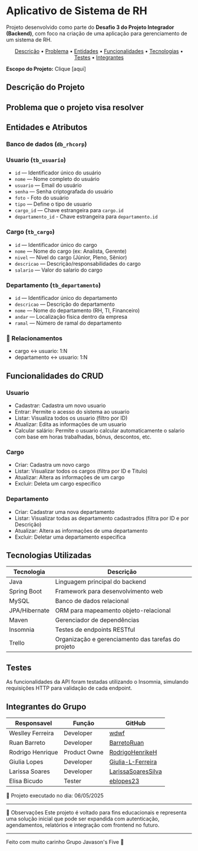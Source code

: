 # Aplicativo de Sistema de RH

Projeto desenvolvido como parte do **Desafio 3 do Projeto Integrador (Backend)**, com foco na criação de uma aplicação para gerenciamento de um sistema de RH.

<p align="center">
 <a href="#descrição-do-projeto">Descrição</a> •
 <a href="#problema-que-o-projeto-visa-resolver">Problema</a> •
 <a href="#entidades-e-atributos">Entidades</a> •
 <a href="#funcionalidades-do-crud">Funcionalidades</a> •
 <a href="#tecnologias-utilizadas">Tecnologias</a> • 
 <a href="#testes">Testes</a> •
 <a href="#integrantes-do-grupo">Integrantes</a>
</p>

**Escopo do Projeto:** Clique [aqui]

## Descrição do Projeto

<!-- A aplicação de Fitness se trata de um sistema de cadastro e autenticação de usuários voltado para o acompanhamento da saúde física e controle de treinos personalizados. O sistema permite calcular o IMC (Índice de Massa Corporal) dos usuários, além de oferecer funcionalidades CRUD completas. -->

## Problema que o projeto visa resolver

<!-- Muitas pessoas iniciam suas rotinas de treino sem um controle real de sua saúde corporal. O projeto busca resolver a falta de organização e personalização no acompanhamento fitness, possibilitando que usuários cadastrem seus dados, acessem informações de saúde (como o IMC) e mantenham um histórico organizado para seu progresso. -->

## Entidades e Atributos

### Banco de dados (`db_rhcorp`)

### Usuario (`tb_usuario`)

- `id` — Identificador único do usuário
- `nome` — Nome completo do usuário
- `usuario` — Email do usuário
- `senha` — Senha criptografada do usuário
- `foto` - Foto do usuário
- `tipo` — Define o tipo de usuario
- `cargo_id` — Chave estrangeira para `cargo.id`
- `departamento_id` - Chave estrangeira para `departamento.id`

### Cargo (`tb_cargo`)

- `id` — Identificador único do cargo
- `nome` — Nome do cargo (ex: Analista, Gerente)
- `nivel` — Nível do cargo (Júnior, Pleno, Sênior)
- `descricao` — Descrição/responsabilidades do cargo
- `salario` — Valor do salario do cargo

### Departamento (`tb_departamento`)

- `id` — Identificador único do departamento
- `descricao` — Descrição do departamento
- `nome` — Nome do departamento (RH, TI, Financeiro)
- `andar` — Localização física dentro da empresa
- `ramal` — Número de ramal do departamento

### 📌 Relacionamentos

- cargo ↔️ usuario: 1:N
- departamento ↔️ usuario: 1:N

## Funcionalidades do CRUD

### Usuario

- Cadastrar: Cadastra um novo usuario
- Entrar: Permite o acesso do sistema ao usuario
- Listar: Visualiza todos os usuario (filtro por ID)
- Atualizar: Edita as informações de um usuario
- Calcular salário: Permite o usuario calcular automaticamente o salario com base em horas trabalhadas, bônus, descontos, etc.

### Cargo

- Criar: Cadastra um novo cargo
- Listar: Visualizar todos os cargos (filtra por ID e Titulo)
- Atualizar: Altera as informações de um cargo
- Excluir: Deleta um cargo especifico

### Departamento

- Criar: Cadastrar uma nova departamento
- Listar: Visualizar todas as departamento cadastrados (filtra por ID e por Descrição)
- Atualizar: Altera as informações de uma departamento
- Excluir: Deletar uma departamento especifica

## Tecnologias Utilizadas

| Tecnologia    | Descrição                                          |
| ------------- | -------------------------------------------------- |
| Java          | Linguagem principal do backend                     |
| Spring Boot   | Framework para desenvolvimento web                 |
| MySQL         | Banco de dados relacional                          |
| JPA/Hibernate | ORM para mapeamento objeto-relacional              |
| Maven         | Gerenciador de dependências                        |
| Insomnia      | Testes de endpoints RESTful                        |
| Trello        | Organização e gerenciamento das tarefas do projeto |

## Testes

As funcionalidades da API foram testadas utilizando o Insomnia, simulando requisições HTTP para validação de cada endpoint.

## Integrantes do Grupo

| Responsavel      | Função       | GitHub                                                      |
| ---------------- | ------------ | ----------------------------------------------------------- |
| Weslley Ferreira | Developer    | [wdwf](https://github.com/wdwf/)                            |
| Ruan Barreto     | Developer    | [BarretoRuan](https://github.com/BarretoRuan)               |
| Rodrigo Henrique | Product Owne | [RodrigoHenrikeH](https://github.com/RodrigoHenrikeH)       |
| Giulia Lopes     | Developer    | [Giulia-L-Ferreira](https://github.com/Giulia-L-Ferreira)   |
| Larissa Soares   | Developer    | [LarissaSoaresSilva](https://github.com/LarissaSoaresSilva) |
| Elisa Bicudo     | Tester       | [eblopes23](https://github.com/eblopes23)                   |

📅 Projeto executado no dia: 06/05/2025

---

📌 Observações
Este projeto é voltado para fins educacionais e representa uma solução inicial que pode ser expandida com autenticação, agendamentos, relatórios e integração com frontend no futuro.

---

Feito com muito carinho Grupo Javason's Five 💖
